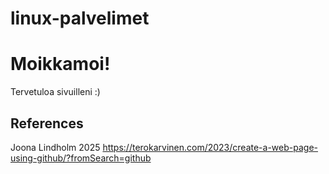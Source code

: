 # linux-palvelimet
# Moikkamoi!

Tervetuloa sivuilleni :)

## References

Joona Lindholm 2025
https://terokarvinen.com/2023/create-a-web-page-using-github/?fromSearch=github
